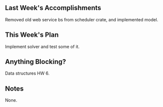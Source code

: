 ## Last Week's Accomplishments

Removed old web service bs from scheduler crate,
and implemented model.

## This Week's Plan

Implement solver and test some of it.

## Anything Blocking?

Data structures HW 6.


## Notes

None.